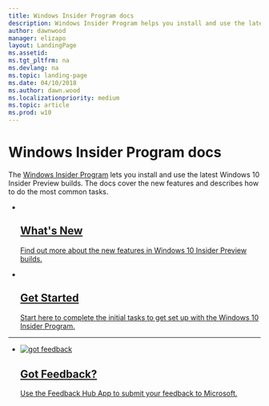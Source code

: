 ```yaml
---
title: Windows Insider Program docs
description: Windows Insider Program helps you install and use the latest builds. If you are an administrator, see Windows Insider Program for Server. 
author: dawnwood
manager: elizapo
layout: LandingPage
ms.assetid: 
ms.tgt_pltfrm: na
ms.devlang: na
ms.topic: landing-page
ms.date: 04/10/2018
ms.author: dawn.wood
ms.localizationpriority: medium
ms.topic: article
ms.prod: w10
---
```

# Windows Insider Program docs

The [Windows Insider Program](https://insider.windows.com/) lets you install and use the latest Windows 10 Insider Preview builds. The docs cover the new features and describes how to do the most common tasks. 

<ul class="cardsF panelContent" >
    <li>
        <a href="Whats-new-wip-at-home-20h1.md">
        <div class="cardSize">
            <div class="cardPadding">
                <div class="card">
                    <div class="cardImageOuter">
                        <div class="cardImage">
                            <img src="https://docs.microsoft.com/media/common/i_whats-new.svg" alt="" />
                        </div>
                    </div>
                    <div class="cardText">
                        <h2>What's New</h2>
                <p>Find out more about the new features in Windows 10 Insider Preview builds.</p>
                    </div>
                </div>
            </div>
        </div>
        </a>
    </li>
    <li>
<a href="get-started.md">
        <div class="cardSize">
            <div class="cardPadding">
                <div class="card">
                    <div class="cardImageOuter">
                        <div class="cardImage">
                            <img src="https://docs.microsoft.com/media/common/i_get-started.svg" alt="" />
                        </div>
                    </div>
                    <div class="cardText">
                        <h2>Get Started</h2>
                <p>Start here to complete the initial tasks to get set up with the Windows 10 Insider Program.</p>
                    </div>
                </div>
            </div>
        </div>
        </a>
    </li>
</ul>

---

<ul class="cardsF panelContent cols cols2">
    <li>
        <a href="https://support.microsoft.com/help/4021566/windows-10-send-feedback-to-microsoft-with-feedback-hub-app">
        <div class="cardSize">
            <div class="cardPadding">
                <div class="card">
                    <div class="cardImageOuter">
                        <div class="cardImage">
                            <img src="https://docs.microsoft.com/media/common/i_feedback.svg" alt="got feedback" />
                        </div>
                    </div>
                    <div class="cardText">
                        <h2>Got Feedback?</h2>
                <p>Use the Feedback Hub App to submit your feedback to Microsoft.</p>
                    </div>
                </div>
            </div>
        </div>
        </a>
    </li> 
</ul>
